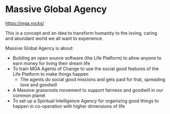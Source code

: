 # Massive Global Agency
https://mga.rocks/

This is a concept and an idea to transform humanity to the loving, caring and abundant world we all want to experience.

Massive Global Agency is about:
* Building an open source software (the Life Platform) to allow anyone to earn money for living their dream life
* To train MGA Agents of Change to use the social good features of the Life Platform to make things happen
   * The agents do social good missions and gets paid for that, spreading love and goodwill
* A Massive grassroots movement to support fairness and goodwill in our common planet
* To set up a Spiritual Intelligence Agency for organizing good things to happen in co-operation with higher dimensions of life
